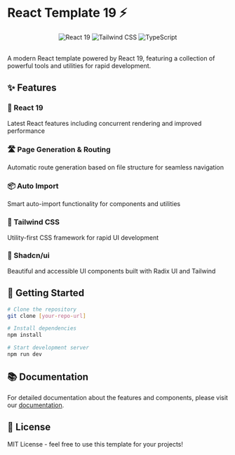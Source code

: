 # React Template 19 ⚡

<div align="center">
  <img src="https://img.shields.io/badge/React-19-blue?style=for-the-badge&logo=react" alt="React 19" />
  <img src="https://img.shields.io/badge/Tailwind-CSS-38B2AC?style=for-the-badge&logo=tailwind-css" alt="Tailwind CSS" />
  <img src="https://img.shields.io/badge/TypeScript-007ACC?style=for-the-badge&logo=typescript" alt="TypeScript" />
</div>

<br />

A modern React template powered by React 19, featuring a collection of powerful tools and utilities for rapid development.

## ✨ Features

<div align="left">

### 🚀 React 19
Latest React features including concurrent rendering and improved performance
<br />

### 🛣️ Page Generation & Routing
Automatic route generation based on file structure for seamless navigation
<br />

### 📦 Auto Import
Smart auto-import functionality for components and utilities
<br />

### 🎨 Tailwind CSS
Utility-first CSS framework for rapid UI development
<br />

### 🎯 Shadcn/ui
Beautiful and accessible UI components built with Radix UI and Tailwind
<br />

</div>

## 🚀 Getting Started

```bash
# Clone the repository
git clone [your-repo-url]

# Install dependencies
npm install

# Start development server
npm run dev
```

## 📚 Documentation

For detailed documentation about the features and components, please visit our [documentation](docs/README.md).

## 📄 License

MIT License - feel free to use this template for your projects!